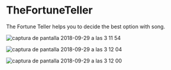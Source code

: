 # TheFortuneTeller

The Fortune Teller helps you to decide the best option with song.

![captura de pantalla 2018-09-29 a las 3 11 54](https://user-images.githubusercontent.com/32960226/46239205-81cc6680-c395-11e8-990d-7677b41e25ec.png)

![captura de pantalla 2018-09-29 a las 3 12 04](https://user-images.githubusercontent.com/32960226/46239209-90b31900-c395-11e8-8b1e-509c10f0324e.png)

![captura de pantalla 2018-09-29 a las 3 12 00](https://user-images.githubusercontent.com/32960226/46239210-9dd00800-c395-11e8-8f02-7b6117ad6363.png)
